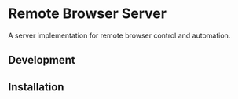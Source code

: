 # Remote Browser Server

A server implementation for remote browser control and automation.


## Development


## Installation






